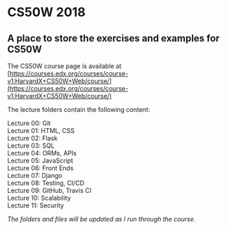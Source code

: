 # CS50W 2018 #
## A place to store the exercises and examples for CS50W ##
The CS50W course page is available at [https://courses.edx.org/courses/course-v1:HarvardX+CS50W+Web/course/](https://courses.edx.org/courses/course-v1:HarvardX+CS50W+Web/course/)

The lecture folders contain the following content:

Lecture 00: Git  
Lecture 01: HTML, CSS  
Lecture 02: Flask  
Lecture 03: SQL  
Lecture 04: ORMs, APIs  
Lecture 05: JavaScript  
Lecture 06: Front Ends  
Lecture 07: Django  
Lecture 08: Testing, CI/CD  
Lecture 09: GitHub, Travis CI  
Lecture 10: Scalability  
Lecture 11: Security  

*The folders and files will be updated as I run through the course.*